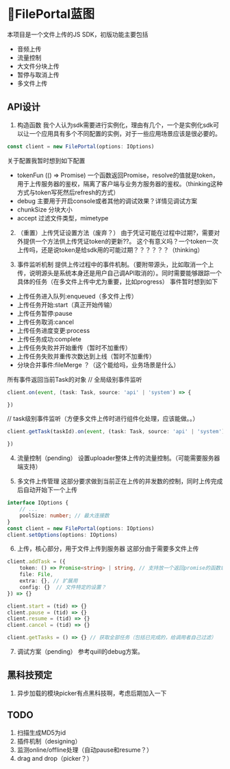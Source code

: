 # FilePortal蓝图
本项目是一个文件上传的JS SDK，初版功能主要包括
* 音频上传
* 流量控制
* 大文件分块上传
* 暂停与取消上传
* 多文件上传

## API设计

1. 构造函数
我个人认为sdk需要进行实例化，理由有几个，一个是实例化sdk可以让一个应用具有多个不同配置的实例，对于一些应用场景应该是很必要的。
```Javascript
const client = new FilePortal(options: IOptions)
```
关于配置我暂时想到如下配置
* tokenFun (() => Promise<string>) 一个函数返回Promise，resolve的值就是token，用于上传服务器的鉴权，隔离了客户端与业务方服务器的鉴权。（thinking这种方式与token写死然后refresh的方式）
* debug 主要用于开启console或者其他的调试效果？详情见调试方案
* chunkSize 分块大小
* accept 过滤文件类型，mimetype


2. （重置）上传凭证设置方法（废弃？）
由于凭证可能在过程中过期?，需要对外提供一个方法供上传凭证token的更新??。
这个有意义吗？一个token一次上传吗，还是说token是给sdk用的可能过期？？？？？？（thinking）

3. 事件监听机制
提供上传过程中的事件机制。（要附带源头，比如取消一个上传，说明源头是系统本身还是用户自己调API取消的）。同时需要能够跟踪一个具体的任务（在多文件上传中尤为重要，比如progress）
事件暂时想到如下
* 上传任务进入队列:enqueued（多文件上传）
* 上传任务开始:start（真正开始传输）
* 上传任务暂停:pause
* 上传任务取消:cancel
* 上传任务进度变更:process
* 上传任务成功:complete
* 上传任务失败并开始重传（暂时不加重传）
* 上传任务失败并重传次数达到上线（暂时不加重传）
* 分块合并事件:fileMerge    ？（这个能给吗，业务场景是什么）

所有事件返回当前Task的对象
// 全局级别事件监听
```Typescript
client.on(event, (task: Task, source: 'api' | 'system') => {

})
```
// task级别事件监听（方便多文件上传时进行组件化处理，应该能做。。）
```Typescript
client.getTask(taskId).on(event, (task: Task, source: 'api' | 'system') => {

})
```


4. 流量控制（pending）
设置uploader整体上传的流量控制。（可能需要服务器端支持）

5. 多文件上传管理
这部分要求做到当前正在上传的并发数的控制，同时上传完成后自动开始下一个上传
```Typescript
interface IOptions {
    // ...
    poolSize: number; // 最大连接数
}
const client = new FilePortal(options: IOptions)
client.setOptions(options: IOptions)
```


6. 上传，核心部分，用于文件上传到服务器
这部分由于需要多文件上传
```Typescript
client.addTask = ({
    token: () => Promise<string> | string, // 支持放一个返回promise的函数或者单纯的string，设置上传凭证
    file: File,
    extra: {}, // 扩展用
    config: {}  // 文件特定的设置？
}) => {}

client.start = (tid) => {}
client.pause = (tid) => {}
client.resume = (tid) => {}
client.cancel = (tid) => {}

client.getTasks = () => {} // 获取全部任务（包括已完成的，给调用者自己过滤）

```

7. 调试方案（pending）
参考quill的debug方案。

## 黑科技预定
1. 异步加载的模块picker有点黑科技啊，考虑后期加入一下

## TODO
1. 扫描生成MD5为id
2. 插件机制（designing）
3. 监测online/offline处理（自动pause和resume？）
4. drag and drop（picker？）
